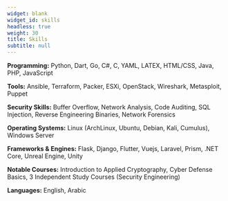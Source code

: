```yaml
---
widget: blank
widget_id: skills
headless: true
weight: 30
title: Skills
subtitle: null
---
```

**Programming:** Python, Dart, Go, C#, C, YAML, LATEX, HTML/CSS, Java, PHP, JavaScript

**Tools:** Ansible, Terraform, Packer, ESXi, OpenStack, Wireshark, Metasploit, Puppet

**Security Skills:** Buffer Overflow, Network Analysis, Code Auditing, SQL Injection, Reverse Engineering Binaries, Network Forensics

**Operating Systems:**  Linux (ArchLinux, Ubuntu, Debian, Kali, Cumulus), Windows Server

**Frameworks & Engines:**  Flask, Django, Flutter, Vuejs, Laravel, Prism, .NET Core, Unreal Engine, Unity

**Notable Courses:**  Introduction to Applied Cryptography, Cyber Defense Basics, 3 Independent Study Courses (Security Engineering)

**Languages:** English, Arabic

